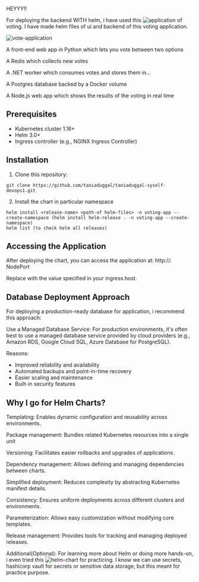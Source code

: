 HEYYY!!


For deploying the backend WITH helm, i have used this ![application](https://github.com/dockersamples/example-voting-app) of voting. I have made helm files of ui and backend of this voting application. 

![vote-application](https://github.com/user-attachments/assets/f3a160ee-02f9-4811-b73b-e4f5123b0355)


A front-end web app in Python which lets you vote between two options


A Redis which collects new votes


A .NET worker which consumes votes and stores them in…


A Postgres database backed by a Docker volume


A Node.js web app which shows the results of the voting in real time

## Prerequisites

- Kubernetes cluster 1.16+
- Helm 3.0+
- Ingress controller (e.g., NGINX Ingress Controller)


## Installation

1. Clone this repository:

```
git clone https://github.com/taniaduggal/taniaduggal-syself-devops1.git
```

2. Install the chart in particular namespace

```
helm install <release-name> <path-of helm-files> -n voting-app --create-namespace (helm install helm-release . -n voting-app --create-namespace)
helm list (to check helm all releases)
```

## Accessing the Application

After deploying the chart, you can access the application at: http://<ingress-host>: NodePort


Replace <ingress-host> with the value specified in your ingress.host.

## Database Deployment Approach

For deploying a production-ready database for application, i recommend this approach:


Use a Managed Database Service: For production environments, it's often best to use a managed database service provided by cloud providers (e.g., Amazon RDS, Google Cloud SQL, Azure Database for PostgreSQL).


Reasons:
- Improved reliability and availability
- Automated backups and point-in-time recovery
- Easier scaling and maintenance
- Built-in security features


## Why I go for Helm Charts?

Templating: Enables dynamic configuration and reusability across environments.


Package management: Bundles related Kubernetes resources into a single unit


Versioning: Facilitates easier rollbacks and upgrades of applications.

Dependency management: Allows defining and managing dependencies between charts.

Simplified deployment: Reduces complexity by abstracting Kubernetes manifest details.

Consistency: Ensures uniform deployments across different clusters and environments.

Parameterization: Allows easy customization without modifying core templates.

Release management: Provides tools for tracking and managing deployed releases.

Additional(Optional): For learning more about Helm or doing more hands-on, i even tried this ![helm-chart](https://github.com/taniaduggal/helm-practice1) for practicing. I know we can use secrets, hashicorp vault for secrets or sensitive data storage, but this meant for practice purpose.
